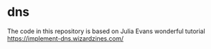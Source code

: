 # dns

The code in this repository is based on Julia Evans wonderful tutorial https://implement-dns.wizardzines.com/ 

